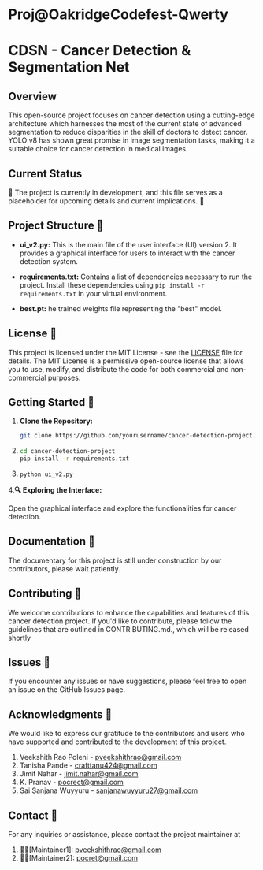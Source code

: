 # Proj@OakridgeCodefest-Qwerty

# CDSN - Cancer Detection & Segmentation Net

## Overview

This open-source project focuses on cancer detection using a cutting-edge architecture which harnesses the most of the current state of advanced segmentation to reduce disparities in the skill of doctors to detect cancer. YOLO v8 has shown great promise in image segmentation tasks, making it a suitable choice for cancer detection in medical images.

## Current Status

🚧 The project is currently in development, and this file serves as a placeholder for upcoming details and current implications. 🚧

## Project Structure 📂

- **ui_v2.py:** This is the main file of the user interface (UI) version 2. It provides a graphical interface for users to interact with the cancer detection system.

- **requirements.txt:** Contains a list of dependencies necessary to run the project. Install these dependencies using `pip install -r requirements.txt` in your virtual environment.

- **best.pt:** he trained weights file representing the "best" model.

## License 📜

   This project is licensed under the MIT License - see the [LICENSE](LICENSE) file for details. The MIT License is a permissive open-source license that allows you to use, modify, and distribute the code for both commercial and non-commercial purposes.

## Getting Started 🚀
   
1. **Clone the Repository:**
   ```bash
   git clone https://github.com/yourusername/cancer-detection-project.git
2.
   ```bash
   cd cancer-detection-project
   pip install -r requirements.txt
3.
   ```bash
   python ui_v2.py


4.**🔍 Exploring the Interface:**
  
  Open the graphical interface and explore the functionalities for cancer detection.

## Documentation 📖

   The documentary for this project is still under construction by our contributors, please wait patiently.

## Contributing 🤝

   We welcome contributions to enhance the capabilities and features of this cancer detection project. If you'd like to contribute, please follow the guidelines that are outlined in CONTRIBUTING.md., which will be released shortly

## Issues 🐛

   If you encounter any issues or have suggestions, please feel free to open an issue on the GitHub Issues page.

## Acknowledgments 🙏

We would like to express our gratitude to the contributors and users who have supported and contributed to the development of this project.

1. Veekshith Rao Poleni - pveekshithrao@gmail.com
2. Tanisha Pande - crafttanu424@gmail.com
3. Jimit Nahar - jimit.nahar@gmail.com
4. K. Pranav - pocrect@gmail.com
5. Sai Sanjana Wuyyuru - sanjanawuyyuru27@gmail.com

## Contact 📧
For any inquiries or assistance, please contact the project maintainer at 
1. 🧑‍💻[Maintainer1]: pveekshithrao@gmail.com
2. 🧑‍💻[Maintainer2]: pocret@gmail.com


      
